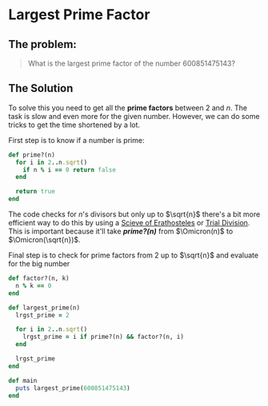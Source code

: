 # Largest Prime Factor

## The problem:

> What is the largest prime factor of the number $600851475143$?

## The Solution

To solve this you need to get all the **prime factors** between $2$ and $n$. The task is slow and even more for the given number. However, we can do some tricks to get the time shortened by a lot.

First step is to know if a number is prime:

```ruby
def prime?(n)
  for i in 2..n.sqrt()
    if n % i == 0 return false
  end

  return true
end
```

The code checks for $n$'s divisors but only up to $\sqrt{n}$ there's a bit more efficient way to do this by using a [Scieve of Erathosteles](https://en.wikipedia.org/wiki/Sieve_of_Eratosthenes) or [Trial Division](https://en.wikipedia.org/wiki/Trial_division). This is important because it'll take ***prime?(n)*** from $\Omicron(n)$ to $\Omicron(\sqrt{n})$.

Final step is to check for prime factors from $2$ up to $\sqrt{n}$ and evaluate for the big number

```ruby
def factor?(n, k)
  n % k == 0
end
```

```ruby
def largest_prime(n)
  lrgst_prime = 2

  for i in 2..n.sqrt()
    lrgst_prime = i if prime?(n) && factor?(n, i)
  end

  lrgst_prime 
end
```

```ruby
def main
  puts largest_prime(600851475143)
end
```
